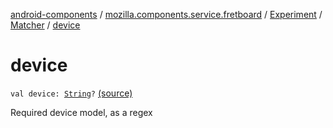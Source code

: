 [android-components](../../../index.md) / [mozilla.components.service.fretboard](../../index.md) / [Experiment](../index.md) / [Matcher](index.md) / [device](./device.md)

# device

`val device: `[`String`](https://kotlinlang.org/api/latest/jvm/stdlib/kotlin/-string/index.html)`?` [(source)](https://github.com/mozilla-mobile/android-components/blob/master/components/service/fretboard/src/main/java/mozilla/components/service/fretboard/Experiment.kt#L71)

Required device model, as a regex


